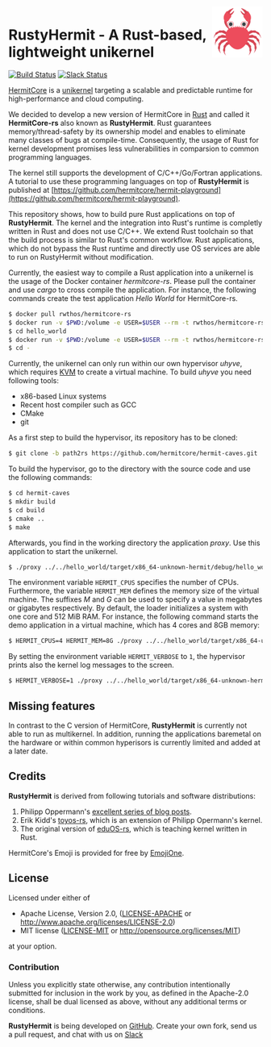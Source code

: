 <img width="100" align="right" src="img/hermitcore_logo.png" />


# RustyHermit - A Rust-based, lightweight unikernel

[![Build Status](https://git.rwth-aachen.de/acs/public/hermitcore/libhermit-rs/badges/master/pipeline.svg)](https://git.rwth-aachen.de/acs/public/hermitcore/libhermit-rs/pipelines)
[![Slack Status](https://radiant-ridge-95061.herokuapp.com/badge.svg)](https://radiant-ridge-95061.herokuapp.com)

[HermitCore]( http://www.hermitcore.org ) is a
[unikernel](http://unikernel.org) targeting a scalable and predictable runtime for high-performance and cloud computing.

We decided to develop a new version of HermitCore in [Rust](https://www.rust-lang.org) and called it **HermitCore-rs** also known as **RustyHermit**.
Rust guarantees memory/thread-safety by its ownership model and enables to eliminate many classes of bugs at compile-time.
Consequently, the usage of Rust for kernel development promises less vulnerabilities in comparsion to common programming languages.

The kernel still supports the development of C/C++/Go/Fortran applications.
A tutorial to use these programming languages on top of **RustyHermit** is published at [https://github.com/hermitcore/hermit-playground](https://github.com/hermitcore/hermit-playground).

This repository shows, how to build pure Rust applications on top of **RustyHermit**.
The kernel and the integration into Rust's runtime is completly written in Rust and does not use C/C++.
We extend Rust toolchain so that the build process is similar to Rust's common workflow.
Rust applications, which do not bypass the Rust runtime and directly use OS services are able to run on RustyHermit without modification.

Currently, the easiest way to compile a Rust application into a unikernel is the usage of the Docker container *hermitcore-rs*.
Please pull the container and use *cargo* to cross compile the application.
For instance, the following commands create the test application *Hello World* for HermitCore-rs.

```sh
$ docker pull rwthos/hermitcore-rs
$ docker run -v $PWD:/volume -e USER=$USER --rm -t rwthos/hermitcore-rs cargo new hello_world --bin
$ cd hello_world
$ docker run -v $PWD:/volume -e USER=$USER --rm -t rwthos/hermitcore-rs cargo build --target x86_64-unknown-hermit
$ cd -
```

Currently, the unikernel can only run within our own hypervisor *uhyve*, which requires [KVM](https://www.linux-kvm.org/) to create a virtual machine.
To build *uhyve* you need following tools:

* x86-based Linux systems
* Recent host compiler such as GCC
* CMake	
* git

As a first step to build the hypervisor, its repository has to be cloned:

```sh
$ git clone -b path2rs https://github.com/hermitcore/hermit-caves.git
```

To build the hypervisor, go to the directory with the source code and use the following commands:

```sh
$ cd hermit-caves
$ mkdir build
$ cd build
$ cmake ..
$ make
```

Afterwards, you find in the working directory the application *proxy*.
Use this application to start the unikernel.

```sh
$ ./proxy ../../hello_world/target/x86_64-unknown-hermit/debug/hello_world
```

The environment variable `HERMIT_CPUS` specifies the number of
CPUs.
Furthermore, the variable `HERMIT_MEM` defines the memory size of the virtual machine. The suffixes *M* and *G* can be used to specify a value in megabytes or gigabytes respectively.
By default, the loader initializes a system with one core and 512 MiB RAM.
For instance, the following command starts the demo application in a virtual machine, which has 4 cores and 8GB memory:

```bash
$ HERMIT_CPUS=4 HERMIT_MEM=8G ./proxy ../../hello_world/target/x86_64-unknown-hermit/debug/hello_world
```

By setting the environment variable `HERMIT_VERBOSE` to `1`, the hypervisor prints
also the kernel log messages to the screen.

```bash
$ HERMIT_VERBOSE=1 ./proxy ../../hello_world/target/x86_64-unknown-hermit/debug/hello_world
```

## Missing features

In contrast to the C version of HermitCore, **RustyHermit** is currently not able to run as multikernel.
In addition, running the applications baremetal on the hardware or within common hyperisors is currently limited and added at a later date.

## Credits

**RustyHermit** is derived from following tutorials and software distributions:

1. Philipp Oppermann's [excellent series of blog posts][opp].
2. Erik Kidd's [toyos-rs][kidd], which is an extension of Philipp Opermann's kernel.
3. The original version of [eduOS-rs][eduos], which is teaching kernel written in Rust.

[opp]: http://blog.phil-opp.com/
[kidd]: http://www.randomhacks.net/bare-metal-rust/
[eduos]: http://rwth-os.github.io/eduOS-rs/

HermitCore's Emoji is provided for free by [EmojiOne](https://www.gfxmag.com/crab-emoji-vector-icon/).

## License

Licensed under either of

 * Apache License, Version 2.0, ([LICENSE-APACHE](LICENSE-APACHE) or http://www.apache.org/licenses/LICENSE-2.0)
 * MIT license ([LICENSE-MIT](LICENSE-MIT) or http://opensource.org/licenses/MIT)

at your option.

### Contribution

Unless you explicitly state otherwise, any contribution intentionally submitted for inclusion in the work by you, as defined in the Apache-2.0 license, shall be dual licensed as above, without any additional terms or conditions.

**RustyHermit** is being developed on [GitHub](https://github.com/hermitcore/libhermit-rs).
Create your own fork, send us a pull request, and chat with us on [Slack](https://radiant-ridge-95061.herokuapp.com)
